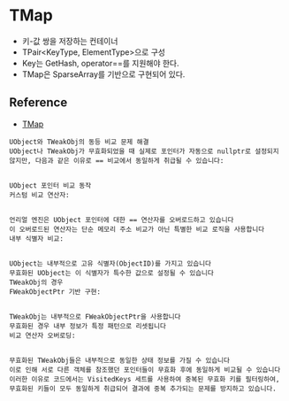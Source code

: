 ﻿# TMap

- 키-값 쌍을 저장하는 컨테이너
- TPair<KeyType, ElementType>으로 구성
- Key는 GetHash, operator==를 지원해야 한다.
- TMap은 SparseArray를 기반으로 구현되어 있다.

## Reference

- [TMap](https://dev.epicgames.com/documentation/ko-kr/unreal-engine/map-containers-in-unreal-engine)

```text
UObject와 TWeakObj의 동등 비교 문제 해결
UObject나 TWeakObj가 무효화되었을 때 실제로 포인터가 자동으로 nullptr로 설정되지 않지만, 다음과 같은 이유로 == 비교에서 동일하게 취급될 수 있습니다:


UObject 포인터 비교 동작
커스텀 비교 연산자:


언리얼 엔진은 UObject 포인터에 대한 == 연산자를 오버로드하고 있습니다
이 오버로드된 연산자는 단순 메모리 주소 비교가 아닌 특별한 비교 로직을 사용합니다
내부 식별자 비교:


UObject는 내부적으로 고유 식별자(ObjectID)를 가지고 있습니다
무효화된 UObject는 이 식별자가 특수한 값으로 설정될 수 있습니다
TWeakObj의 경우
FWeakObjectPtr 기반 구현:


TWeakObj는 내부적으로 FWeakObjectPtr을 사용합니다
무효화된 경우 내부 정보가 특정 패턴으로 리셋됩니다
비교 연산자 오버로딩:


무효화된 TWeakObj들은 내부적으로 동일한 상태 정보를 가질 수 있습니다
이로 인해 서로 다른 객체를 참조했던 포인터들이 무효화 후에 동일하게 비교될 수 있습니다
이러한 이유로 코드에서는 VisitedKeys 세트를 사용하여 중복된 무효화 키를 필터링하여, 무효화된 키들이 모두 동일하게 취급되어 결과에 중복 추가되는 문제를 방지하고 있습니다.
```